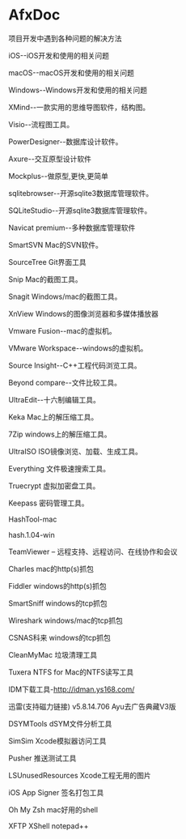 # AfxDoc

项目开发中遇到各种问题的解决方法


iOS--iOS开发和使用的相关问题

macOS--macOS开发和使用的相关问题

Windows--Windows开发和使用的相关问题


XMind--一款实用的思维导图软件，结构图。

Visio--流程图工具。

PowerDesigner--数据库设计软件。

Axure--交互原型设计软件

Mockplus--做原型,更快,更简单

 
sqlitebrowser--开源sqlite3数据库管理软件。

SQLiteStudio--开源sqlite3数据库管理软件。

Navicat premium--多种数据库管理软件

 
SmartSVN Mac的SVN软件。

SourceTree Git界面工具

 
Snip Mac的截图工具。

Snagit Windows/mac的截图工具。

XnView Windows的图像浏览器和多媒体播放器

 
Vmware Fusion--mac的虚拟机。

VMware Workspace--windows的虚拟机。

 
Source Insight--C++工程代码浏览工具。

Beyond compare--文件比较工具。

UltraEdit--十六制编辑工具。

Keka Mac上的解压缩工具。

7Zip windows上的解压缩工具。

 
UltraISO ISO镜像浏览、加载、生成工具。

Everything 文件极速搜索工具。

Truecrypt 虚拟加密盘工具。

Keepass 密码管理工具。

HashTool-mac

hash.1.04-win

 
TeamViewer – 远程支持、远程访问、在线协作和会议

Charles mac的http(s)抓包

Fiddler windows的http(s)抓包

SmartSniff windows的tcp抓包

Wireshark windows/mac的tcp抓包

CSNAS科来 windows的tcp抓包

 
CleanMyMac 垃圾清理工具

Tuxera NTFS for Mac的NTFS读写工具

 
IDM下载工具-http://idman.ys168.com/

迅雷(支持磁力链接) v5.8.14.706 Ayu去广告典藏V3版

 
DSYMTools dSYM文件分析工具

SimSim Xcode模拟器访问工具

Pusher 推送测试工具

LSUnusedResources Xcode工程无用的图片

iOS App Signer 签名打包工具

Oh My Zsh mac好用的shell

 
XFTP
XShell
notepad++